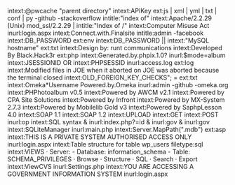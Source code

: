 
intext:@pwcache "parent directory"
intext:APIKey ext:js | xml | yml | txt | conf | py -github -stackoverflow intitle:"index of"
intext:Apache/2.2.29 (Unix) mod_ssl/2.2.29 | intitle:"Index of /"
intext:Computer Misuse Act inurl:login.aspx
intext:Connect.with.Finalsite intitle:admin -facebook
intext:DB_PASSWORD ext:env
intext:DB_PASSWORD || intext:"MySQL hostname" ext:txt
intext:Design by: runt communications
intext:Developed By Black.Hack3r ext:php
intext:Generated.by.phpix.1.0? inurl:$mode=album
intext:JSESSIONID OR intext:PHPSESSID inurl:access.log ext:log
intext:Modified files in JOE when it aborted on JOE was aborted because the terminal closed
intext:OLD_FOREIGN_KEY_CHECKS"; = ext:txt
intext:Omeka*Username Powered.by.Omeka inurl:admin -github -omeka.org
intext:PHPhotoalbum v0.5
intext:Powered by AWCM v2.1
intext:Powered by CPA Site Solutions
intext:Powered by Infront
intext:Powered by MX-System 2.7.3
intext:Powered by Mobilelib Gold v3
intext:Powered by SaphpLesson 4.0
intext:SOAP 1.1 intext:SOAP 1.2 intext:UPLOAD intext:GET intext:POST inurl:op
intext:SQL syntax & inurl:index.php?=id & inurl:gov & inurl:gov
intext:SQLiteManager inurl:main.php
intext:Server.MapPath(".mdb") ext:asp
intext:THIS IS A PRIVATE SYSTEM AUTHORISED ACCESS ONLY inurl:login.aspx
intext:Table structure for table wp_users filetype:sql
intext:VIEWS · Server: - Database: information_schema - Table: SCHEMA_PRIVILEGES · Browse · Structure · SQL · Search · Export
intext:ViewCVS inurl:Settings.php
intext:YOU ARE ACCESSING A GOVERNMENT INFORMATION SYSTEM inurl:login.aspx
